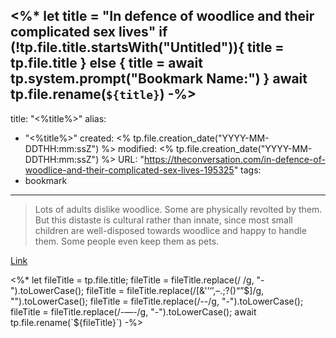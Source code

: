 <%*
let title = "In defence of woodlice and their complicated sex lives"
if (!tp.file.title.startsWith("Untitled")){
	title = tp.file.title
} else {
	title = await tp.system.prompt("Bookmark Name:")
}
await tp.file.rename(`${title}`)
-%>
---
title: "<%title%>"
alias:
- "<%title%>"
created: <% tp.file.creation_date("YYYY-MM-DDTHH:mm:ssZ") %>
modified: <% tp.file.creation_date("YYYY-MM-DDTHH:mm:ssZ") %>
URL:  "https://theconversation.com/in-defence-of-woodlice-and-their-complicated-sex-lives-195325"
tags:
- bookmark
---

> Lots of adults dislike woodlice. Some are physically revolted by them. But this distaste is cultural rather than innate, since most small children are well-disposed towards woodlice and happy to handle them. Some people even keep them as pets.

[Link](https://theconversation.com/in-defence-of-woodlice-and-their-complicated-sex-lives-195325)

<%*
let fileTitle = tp.file.title;
fileTitle = fileTitle.replace(/ /g, "-").toLowerCase();
fileTitle = fileTitle.replace(/[&'’‘’,–.;?()“”$]/g, "").toLowerCase();
fileTitle = fileTitle.replace(/--/g, "-").toLowerCase();
fileTitle = fileTitle.replace(/-—-/g, "-").toLowerCase();
await tp.file.rename(`${fileTitle}`)
-%>